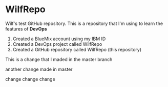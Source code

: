 # WilfRepo
Wilf's test GitHub repository. 
This is a repository that I'm using to learn the features of **DevOps**

1. Created a BlueMix account using my IBM ID
2. Created a DevOps project called WilfRepo
2. Created a GitHub repository called WilfRepo (this repository)

This is a change that I maded in the master branch

another change made in master

change change change
